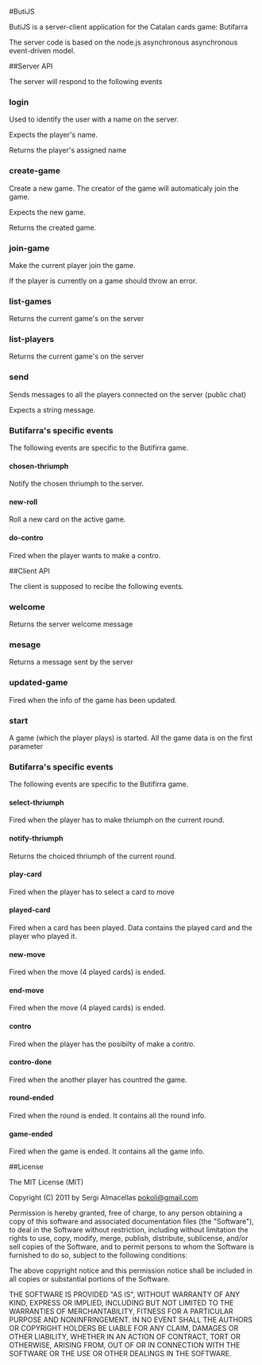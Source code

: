 #ButiJS

ButiJS is a server-client application for the Catalan cards game: Butifarra

The server code is based on the node.js asynchronous asynchronous event-driven model.
 

##Server API

The server will respond to the following events

### login

Used to identify the user with a name on the server. 

Expects the player's name. 

Returns the player's assigned name

### create-game

Create a new game. The creator of the game will automaticaly join the game.

Expects the new game. 

Returns the created game. 

### join-game

Make the current player join the game. 

If the player is currently on a game should throw an error. 

### list-games

Returns the current game's on the server

### list-players

Returns the current game's on the server

### send

Sends messages to all the players connected on the server (public chat)

Expects a string message.

### Butifarra's specific events

The following events are specific to the Butifirra game. 

#### chosen-thriumph

Notify the chosen thriumph to the server.

#### new-roll

Roll a new card on the active game.

#### do-contro

Fired when the player wants to make a contro.


##Client API

The client is supposed to recibe the following events. 


### welcome

Returns the server welcome message

### mesage

Returns a message sent by the server

### updated-game

Fired when the info of the game has been updated. 

### start

A game (which the player plays) is started. All the game data is on the first parameter

### Butifarra's specific events

The following events are specific to the Butifirra game. 

#### select-thriumph

Fired when the player has to make thriumph on the current round.

#### notify-thriumph

Returns the choiced thriumph of the current round. 


#### play-card

Fired when the player has to select a card to move

#### played-card

Fired when a card has been played. Data contains the played card and the player who played it.

#### new-move

Fired when the move (4 played cards) is ended. 

#### end-move

Fired when the move (4 played cards) is ended. 

#### contro

Fired when the player has the posibilty of make a contro.

#### contro-done

Fired when the another player has countred the game.

#### round-ended

Fired when the round is ended. It contains all the round info.

#### game-ended

Fired when the game is ended. It contains all the game info.





##License

The MIT License (MIT)

Copyright (C) 2011 by Sergi Almacellas <pokoli@gmail.com>

Permission is hereby granted, free of charge, to any person obtaining a copy
of this software and associated documentation files (the "Software"), to deal
in the Software without restriction, including without limitation the rights
to use, copy, modify, merge, publish, distribute, sublicense, and/or sell
copies of the Software, and to permit persons to whom the Software is
furnished to do so, subject to the following conditions:

The above copyright notice and this permission notice shall be included in
all copies or substantial portions of the Software.

THE SOFTWARE IS PROVIDED "AS IS", WITHOUT WARRANTY OF ANY KIND, EXPRESS OR
IMPLIED, INCLUDING BUT NOT LIMITED TO THE WARRANTIES OF MERCHANTABILITY,
FITNESS FOR A PARTICULAR PURPOSE AND NONINFRINGEMENT. IN NO EVENT SHALL THE
AUTHORS OR COPYRIGHT HOLDERS BE LIABLE FOR ANY CLAIM, DAMAGES OR OTHER
LIABILITY, WHETHER IN AN ACTION OF CONTRACT, TORT OR OTHERWISE, ARISING FROM,
OUT OF OR IN CONNECTION WITH THE SOFTWARE OR THE USE OR OTHER DEALINGS IN
THE SOFTWARE.
